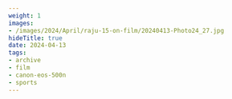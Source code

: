 ```yaml
---
weight: 1
images:
- /images/2024/April/raju-15-on-film/20240413-Photo24_27.jpg
hideTitle: true
date: 2024-04-13
tags:
- archive
- film
- canon-eos-500n
- sports
---
```

